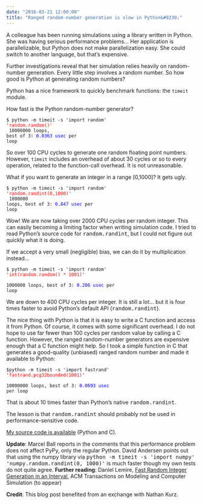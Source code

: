 ```yaml
---
date: "2016-03-21 12:00:00"
title: "Ranged random-number generation is slow in Python&#8230;"
---
```




A colleague has been running simulations using a library written in Python. She was having serious performance problems&hellip; Her application is parallelizable, but Python does not make parallelization easy. She could switch to another language, but that&rsquo;s expensive.

Further investigations reveal that her simulation relies heavily on random-number generation. Every little step involves a random number. So how good is Python at generating random numbers?

Python has a nice framework to quickly benchmark functions: the `timeit` module.

How fast is the Python random-number generator?

<code>$ python -m timeit -s 'import random' '<span style="color:red">random.random()</span>'<br/>
10000000 loops, best of 3: <span style="color:blue">0.0363 usec</span> per loop</code>

So over 100 CPU cycles to generate one random floating point numbers. However, `timeit` includes an overhead of about 30 cycles or so to every operation, related to the function-call overhead. It is not unreasonable.

What if you want to generate an integer in a range [0,1000]? It gets ugly.

<code>$ python -m timeit -s 'import random' '<span style="color:red">random.randint(0,1000)</span>'<br/>
1000000 loops, best of 3: <span style="color:blue">0.847 usec</span> per loop</code>

Wow! We are now taking over 2000 CPU cycles per random integer. This can easily becoming a limiting factor when writing simulation code. I tried to read Python&rsquo;s source code for <tt>random.randint</tt>, but I could not figure out quickly what it is doing.

If we accept a very small (negligible) bias, we can do it by multiplication instead&hellip;

<code>$ python -m timeit -s 'import random' '<span style="color:red">int(random.random() * 1001)</span>'<br/>
1000000 loops, best of 3: <span style="color:blue">0.206 usec</span> per loop</code>

We are down to 400 CPU cycles per integer. It is still a lot&hellip; but it is four times faster to avoid Python&rsquo;s default API (<tt>random.randint</tt>).

The nice thing with Python is that it is easy to write a C function and access it from Python. Of course, it comes with some significant overhead. I do not hope to use far fewer than 100 cycles per random value by calling a C function. However, the ranged random-number generators are expensive enough that a C function might help. So I took a simple function in C that generates a good-quality (unbiased) ranged random number and made it available to Python:

<code>$python -m timeit -s 'import fastrand' '<span style="color:red">fastrand.pcg32bounded(1001)</span>'<br/>
10000000 loops, best of 3: <span style="color:blue">0.0693 usec</span> per loop</code>

That is about 10 times faster than Python&rsquo;s native <tt>random.randint</tt>.

The lesson is that <tt>random.randint</tt> should probably not be used in performance-sensitive code.

[My source code is available](https://github.com/lemire/fastrand) (Python and C).

__Update__: Marcel Ball reports in the comments that this performance problem does not affect PyPy, only the regular Python. David Andersen points out that using the numpy library via <tt>python -m timeit -s 'import numpy' 'numpy.random.randint(0, 1000)'</tt> is much faster though my own tests do not quite agree.
__Further reading__: Daniel Lemire, [Fast Random Integer Generation in an Interval](https://arxiv.org/abs/1805.10941), ACM Transactions on Modeling and Computer Simulation (to appear)

__Credit__: This blog post benefited from an exchange with Nathan Kurz.


